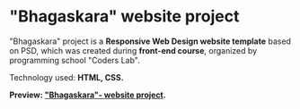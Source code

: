 # "Bhagaskara" website project

"Bhagaskara" project is a <strong>Responsive Web Design website template</strong> based on PSD, which was created during <strong>front-end course</strong>, organized by programming school "Coders Lab".

Technology used: <strong>HTML, CSS<strong>.

Preview: <a href="https://michaldec1984.github.io/Bhagaskara-project/">"Bhagaskara"- website project</a>.
